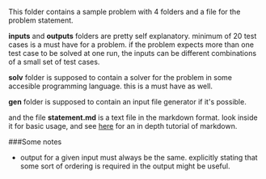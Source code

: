 This folder contains a sample problem with 4 folders and a file for the problem
statement.  

**inputs** and **outputs** folders are pretty self explanatory. minimum of 20 test cases
is a must have for a problem. if the problem expects more than one test case to
be solved at one run, the inputs can be different combinations of a small set of
test cases.

**solv** folder is supposed to contain a solver for the problem in some
accesible programming language. this is a must have as well.

**gen** folder is supposed to contain an input file generator if it's possible.

and the file **statement.md** is a text file in the markdown format. look inside it
for basic usage, and see [here](http://daringfireball.net/projects/markdown/)
for an in depth tutorial of markdown.

###Some notes
- output for a given input must always be the same. explicitly stating that some 
  sort of ordering is required in the output might be useful.
